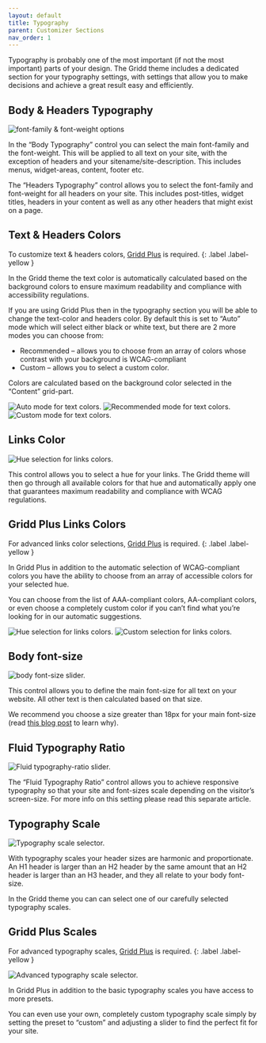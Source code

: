 ```yaml
---
layout: default
title: Typography
parent: Customizer Sections
nav_order: 1
---
```


Typography is probably one of the most important (if not the most important) parts of your design.
The Gridd theme includes a dedicated section for your typography settings, with settings that allow you to make decisions and achieve a great result easy and efficiently.

## Body & Headers Typography

<img src="https://wplemon.github.io/gridd/uploads/typo1.png" alt="font-family & font-weight options" style="max-width:300px">

In the “Body Typography” control you can select the main font-family and the font-weight. This will be applied to all text on your site, with the exception of headers and your sitename/site-description. This includes menus, widget-areas, content, footer etc.

The “Headers Typography” control allows you to select the font-family and font-weight for all headers on your site. This includes post-titles, widget titles, headers in your content as well as any other headers that might exist on a page.

## Text & Headers Colors

To customize text & headers colors, [Gridd Plus](https://wplemon.com/gridd-plus) is required.
{: .label .label-yellow }

In the Gridd theme the text color is automatically calculated based on the background colors to ensure maximum readability and compliance with accessibility regulations.

If you are using Gridd Plus then in the typography section you will be able to change the text-color and headers color. By default this is set to “Auto” mode which will select either black or white text, but there are 2 more modes you can choose from:

* Recommended – allows you to choose from an array of colors whose contrast with your background is WCAG-compliant
* Custom – allows you to select a custom color.

Colors are calculated based on the background color selected in the “Content” grid-part.

<img src="https://wplemon.github.io/gridd/uploads/typo2.png" alt="Auto mode for text colors." style="max-width:300px">
<img src="https://wplemon.github.io/gridd/uploads/typo3.png" alt="Recommended mode for text colors." style="max-width:300px">
<img src="https://wplemon.github.io/gridd/uploads/typo4.png" alt="Custom mode for text colors." style="max-width:300px">

## Links Color

<img src="https://wplemon.github.io/gridd/uploads/typo5.png" alt="Hue selection for links colors." style="max-width:300px">

This control allows you to select a hue for your links. The Gridd theme will then go through all available colors for that hue and automatically apply one that guarantees maximum readability and compliance with WCAG regulations.

## Gridd Plus Links Colors

For advanced links color selections, [Gridd Plus](https://wplemon.com/gridd-plus) is required.
{: .label .label-yellow }

In Gridd Plus in addition to the automatic selection of WCAG-compliant colors you have the ability to choose from an array of accessible colors for your selected hue.

You can choose from the list of AAA-compliant colors, AA-compliant colors, or even choose a completely custom color if you can’t find what you’re looking for in our automatic suggestions.

<img src="https://wplemon.github.io/gridd/uploads/typo6.png" alt="Hue selection for links colors." style="max-width:300px">
<img src="https://wplemon.github.io/gridd/uploads/typo7.png" alt="Custom selection for links colors." style="max-width:300px">

## Body font-size

<img src="https://wplemon.github.io/gridd/uploads/typo8.png" alt="body font-size slider." style="max-width:300px">

This control allows you to define the main font-size for all text on your website. All other text is then calculated based on that size.

We recommend you choose a size greater than 18px for your main font-size (read [this blog post](https://wplemon.com/blog/inclusive-design/use-large-size-for-body-text/) to learn why).

## Fluid Typography Ratio

<img src="https://wplemon.github.io/gridd/uploads/typo9.png" alt="Fluid typography-ratio slider." style="max-width:300px">

The “Fluid Typography Ratio” control allows you to achieve responsive typography so that your site and font-sizes scale depending on the visitor’s screen-size. For more info on this setting please read this separate article.

## Typography Scale

<img src="https://wplemon.github.io/gridd/uploads/typo10.png" alt="Typography scale selector." style="max-width:300px">

With typography scales your header sizes are harmonic and proportionate. An H1 header is larger than an H2 header by the same amount that an H2 header is larger than an H3 header, and they all relate to your body font-size.

In the Gridd theme you can can select one of our carefully selected typography scales.

## Gridd Plus Scales

For advanced typography scales, [Gridd Plus](https://wplemon.com/gridd-plus) is required.
{: .label .label-yellow }

<img src="https://wplemon.github.io/gridd/uploads/typo11.png" alt="Advanced typography scale selector." style="max-width:300px">

In Gridd Plus in addition to the basic typography scales you have access to more presets.

You can even use your own, completely custom typography scale simply by setting the preset to “custom” and adjusting a slider to find the perfect fit for your site.
